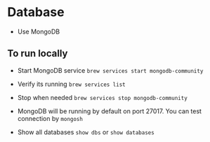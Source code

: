 # Database

- Use MongoDB

## To run locally

- Start MongoDB service
  `brew services start mongodb-community`

- Verify its running
  `brew services list`

- Stop when needed
  `brew services stop mongodb-community`

- MongoDB will be running by default on port 27017. You can test connection by
  `mongosh`

- Show all databases
  `show dbs` or `show databases`

